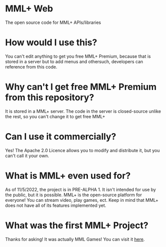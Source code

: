 # MML+ Web
The open source code for MML+ APIs/libraries

# How would I use this?
You can't edit anything to get you free MML+ Premium, because that is stored in a server but to add menus and othersuch, developers can reference from this code.

# Why can't I get free MML+ Premium from this repository?
It is stored in a MML+ server. The code in the server is closed-source unlike the rest, so you can't change it to get free MML+

# Can I use it commercially?
Yes! The Apache 2.0 Licence allows you to modify and distribute it, but you can't call it your own.

# What is MML+ even used for?
As of 11/5/2022, the project is in PRE-ALPHA 1. It isn't intended for use by the public, but it is possible. MML+ is the open-source platform for everyone! You can stream video, play games, ect. Keep in mind that MML+ does not have all of its features implemented yet.

# What was the first MML+ Project?
Thanks for asking! It was actually MML Games! You can visit it [here](https://mmlgames.w3spaces.com).

